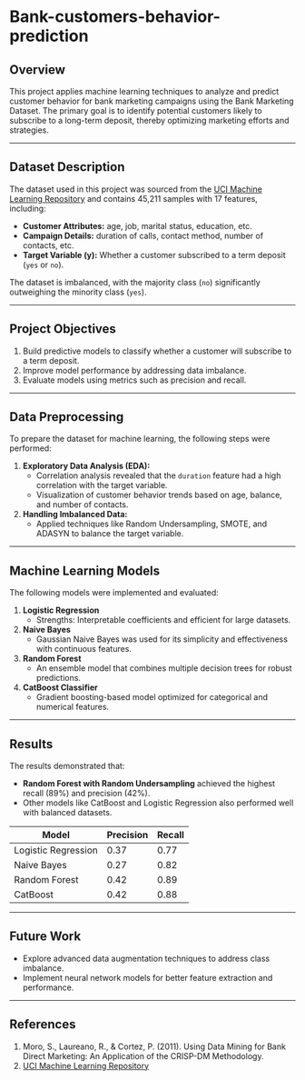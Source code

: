 # Bank-customers-behavior-prediction

## Overview
This project applies machine learning techniques to analyze and predict customer behavior for bank marketing campaigns using the Bank Marketing Dataset. The primary goal is to identify potential customers likely to subscribe to a long-term deposit, thereby optimizing marketing efforts and strategies.

---

## Dataset Description
The dataset used in this project was sourced from the [UCI Machine Learning Repository](https://archive.ics.uci.edu/dataset/222/bank+marketing) and contains 45,211 samples with 17 features, including:

- **Customer Attributes:** age, job, marital status, education, etc.
- **Campaign Details:** duration of calls, contact method, number of contacts, etc.
- **Target Variable (y):** Whether a customer subscribed to a term deposit (`yes` or `no`).

The dataset is imbalanced, with the majority class (`no`) significantly outweighing the minority class (`yes`).

---

## Project Objectives
1. Build predictive models to classify whether a customer will subscribe to a term deposit.
2. Improve model performance by addressing data imbalance.
3. Evaluate models using metrics such as precision and recall.

---

## Data Preprocessing
To prepare the dataset for machine learning, the following steps were performed:
1. **Exploratory Data Analysis (EDA):**
   - Correlation analysis revealed that the `duration` feature had a high correlation with the target variable.
   - Visualization of customer behavior trends based on age, balance, and number of contacts.
2. **Handling Imbalanced Data:**
   - Applied techniques like Random Undersampling, SMOTE, and ADASYN to balance the target variable.

---

## Machine Learning Models
The following models were implemented and evaluated:
1. **Logistic Regression**
   - Strengths: Interpretable coefficients and efficient for large datasets.
2. **Naive Bayes**
   - Gaussian Naive Bayes was used for its simplicity and effectiveness with continuous features.
3. **Random Forest**
   - An ensemble model that combines multiple decision trees for robust predictions.
4. **CatBoost Classifier**
   - Gradient boosting-based model optimized for categorical and numerical features.

---

## Results
The results demonstrated that:
- **Random Forest with Random Undersampling** achieved the highest recall (89%) and precision (42%).
- Other models like CatBoost and Logistic Regression also performed well with balanced datasets.

| Model                | Precision | Recall |
|----------------------|-----------|--------|
| Logistic Regression | 0.37      | 0.77   |
| Naive Bayes         | 0.27      | 0.82   |
| Random Forest       | 0.42      | 0.89   |
| CatBoost            | 0.42      | 0.88   |

---

## Future Work
- Explore advanced data augmentation techniques to address class imbalance.
- Implement neural network models for better feature extraction and performance.
---

## References
1. Moro, S., Laureano, R., & Cortez, P. (2011). Using Data Mining for Bank Direct Marketing: An Application of the CRISP-DM Methodology.
2. [UCI Machine Learning Repository](https://archive.ics.uci.edu/dataset/222/bank+marketing)
